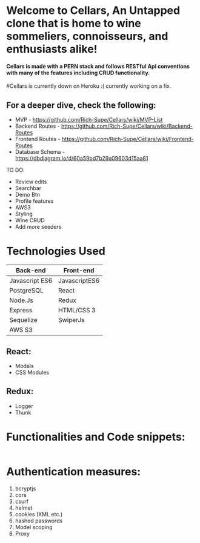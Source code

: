 # Welcome to Cellars, An Untapped clone that is home to wine sommeliers, connoisseurs, and enthusiasts alike!

<Insert Picture Here>


#### Cellars is made with a PERN stack and follows RESTful Api conventions with many of the features including CRUD functionality.
  
#Cellars is currently down on Heroku :( currently working on a fix.
  
## For a deeper dive, check the following:
  * MVP - https://github.com/Rich-Supe/Cellars/wiki/MVP-List
  * Backend Routes - https://github.com/Rich-Supe/Cellars/wiki/Backend-Routes
  * Frontend Routes - https://github.com/Rich-Supe/Cellars/wiki/Frontend-Routes
  * Database Schema - https://dbdiagram.io/d/60a59bd7b29a09603d15aa81
  
  
TO DO:
  - Review edits
  - Searchbar
  - Demo Btn
  - Profile features
  - AWS3
  - Styling
  - Wine CRUD
  - Add more seeders
  
# Technologies Used

| Back-end    | Front-end |
| ---      | ---       |
| Javascript ES6 | JavascriptES6  |
| PostgreSQL     | React |
| Node.Js |   Redux    |
| Express | HTML/CSS 3 |
| Sequelize | SwiperJs |
| AWS S3 |    |

## React:
* Modals
* CSS Modules


## Redux:
* Logger
* Thunk
  
 # Functionalities and Code snippets:

```

```


# Authentication measures:
1. bcryptjs
2. cors
3. csurf
4. helmet
5. cookies (XML etc.)
6. hashed passwords
7. Model scoping
8. Proxy
